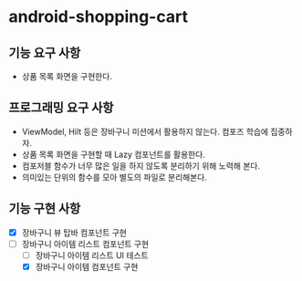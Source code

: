 # android-shopping-cart

## 기능 요구 사항
- 상품 목록 화면을 구현한다.

## 프로그래밍 요구 사항
- ViewModel, Hilt 등은 장바구니 미션에서 활용하지 않는다. 컴포즈 학습에 집중하자.
- 상품 목록 화면을 구현할 때 Lazy 컴포넌트를 활용한다.
- 컴포저블 함수가 너무 많은 일을 하지 않도록 분리하기 위해 노력해 본다.
- 의미있는 단위의 함수를 모아 별도의 파일로 분리해본다.

## 기능 구현 사항
- [x] 장바구니 뷰 탑바 컴포넌트 구현
- [ ] 장바구니 아이템 리스트 컴포넌트 구현
  - [ ] 장바구니 아이템 리스트 UI 테스트
  - [x] 장바구니 아이템 컴포넌트 구현
